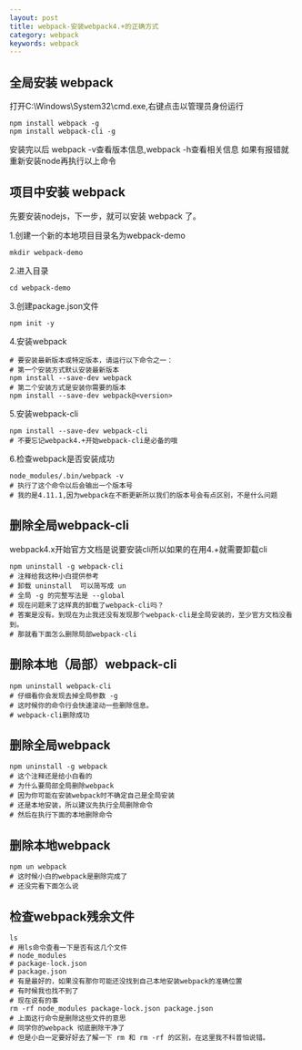 ```yaml
---
layout: post
title: webpack-安装webpack4.+的正确方式
category: webpack
keywords: webpack
---
```


## 全局安装 webpack

打开C:\Windows\System32\cmd.exe,右键点击以管理员身份运行
```
npm install webpack -g
npm install webpack-cli -g
```
安装完以后 webpack -v查看版本信息,webpack -h查看相关信息
如果有报错就重新安装node再执行以上命令

## 项目中安装 webpack

先要安装nodejs，下一步，就可以安装 webpack 了。

1.创建一个新的本地项目目录名为webpack-demo

```
mkdir webpack-demo
```
2.进入目录

```
cd webpack-demo
```
3.创建package.json文件

```
npm init -y
```
4.安装webpack

```
# 要安装最新版本或特定版本，请运行以下命令之一：
# 第一个安装方式默认安装最新版本
npm install --save-dev webpack
# 第二个安装方式是安装你需要的版本
npm install --save-dev webpack@<version>
```
5.安装webpack-cli

```
npm install --save-dev webpack-cli
# 不要忘记webpack4.+开始webpack-cli是必备的哦
```
6.检查webpack是否安装成功

```
node_modules/.bin/webpack -v
# 执行了这个命令以后会输出一个版本号
# 我的是4.11.1,因为webpack在不断更新所以我们的版本号会有点区别，不是什么问题
```

## 删除全局webpack-cli

webpack4.x开始官方文档是说要安装cli所以如果的在用4.+就需要卸载cli

```
npm uninstall -g webpack-cli
# 注释给我这种小白提供参考
# 卸载 uninstall  可以简写成 un  
# 全局 -g 的完整写法是 --global
# 现在问题来了这样真的卸载了webpack-cli吗？
# 答案是没有。到现在为止我还没有发现那个webpack-cli是全局安装的，至少官方文档没看到。
# 那就看下面怎么删除局部webpack-cli
```
## 删除本地（局部）webpack-cli

```
npm uninstall webpack-cli
# 仔细看你会发现去掉全局参数 -g
# 这时候你的命令行会快速滚动一些删除信息。
# webpack-cli删除成功
```
## 删除全局webpack
```
npm uninstall -g webpack
# 这个注释还是给小白看的
# 为什么要局部全局删除webpack
# 因为你可能在安装webpack时不确定自己是全局安装
# 还是本地安装，所以建议先执行全局删除命令
# 然后在执行下面的本地删除命令
```
## 删除本地webpack

```
npm un webpack
# 这时候小白的webpack是删除完成了
# 还没完看下面怎么说
```
## 检查webpack残余文件

```
ls
# 用ls命令查看一下是否有这几个文件
# node_modules
# package-lock.json
# package.json
# 有是最好的，如果没有那你可能还没找到自己本地安装webpack的准确位置
# 有时候我也找不到了
# 现在说有的事
rm -rf node_modules package-lock.json package.json
# 上面这行命令是删除这些文件的意思
# 同学你的webpack 彻底删除干净了
# 但是小白一定要好好去了解一下 rm 和 rm -rf 的区别，在这里我不科普怕说错。
```









